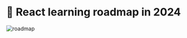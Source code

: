# 🚀 React learning roadmap in 2024
![roadmap](https://raw.githubusercontent.com/GomaGoma676/react-roadmap-2023/main/react-roadmap-v8.png?raw=true)
